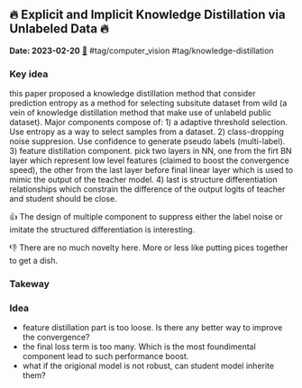 ## :fire: Explicit and Implicit Knowledge Distillation via Unlabeled Data :fire:
**Date: 2023-02-20** [:link:](https://arxiv.org/abs/2302.08771) #tag/computer_vision #tag/knowledge-distillation
### Key idea
this paper proposed a knowledge distillation method that consider prediction entropy as a method for selecting subsitute dataset from wild (a vein of knowledge distillation method that make use of unlabeld public dataset). Major components compose of: 1) a adaptive threshold selection. Use entropy as a way to select samples from a dataset. 2) class-dropping noise suppresion. Use confidence to generate pseudo labels (multi-label). 3) feature distillation component. pick two layers in NN, one from the firt BN layer which represent low level features (claimed to boost the convergence speed), the other from the last layer before final linear layer which is used to mimic the output of the teacher model. 4) last is structure differentiation relationships which constrain the difference of the output logits of teacher and student should be close.

:thumbsup: The design of multiple component to suppress either the label noise or imitate the structured differentiation is interesting.

:thumbsdown: There are no much novelty here. More or less like putting pices together to get a dish. 

### Takeway

### Idea

- feature distillation part is too loose. Is there any better way to improve the convergence?
- the final loss term is too many. Which is the most foundimental component lead to such performance boost.
- what if the origional model is not robust, can student model inherite them?
